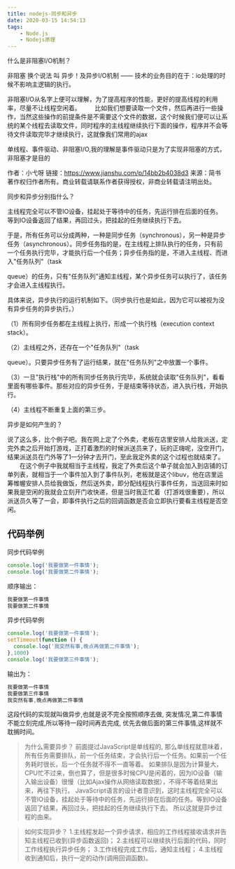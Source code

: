 ```yaml
---
title: nodejs-同步和异步
date: 2020-03-15 14:54:13
tags:
    - Node.js
    - Nodejs原理
---
```



什么是非阻塞I/O机制？

非阻塞 换个说法 叫 异步！及异步I/O机制 —— 技术的业务目的在于：io处理的时候不影响主逻辑的执行。

非阻塞I/O从名字上便可以理解，为了提高程序的性能，更好的提高线程的利用率，尽量不让线程空闲着。
　　比如我们想要读取一个文件，然后再进行一些操作，当然这些操作的前提条件是不需要这个文件的数据，这个时候我们便可以让系统的某个线程去读取文件，同时程序的主线程继续执行下面的操作，程序并不会等待文件读取完毕才继续执行，这就像我们常用的ajax

单线程、事件驱动、非阻塞I/O,我的理解是事件驱动只是为了实现非阻塞的方式，非阻塞才是目的

作者：小弋呀
链接：https://www.jianshu.com/p/14bb2b4038d3
来源：简书
著作权归作者所有。商业转载请联系作者获得授权，非商业转载请注明出处。


同步和异步分别指什么？

主线程完全可以不管IO设备，挂起处于等待中的任务，先运行排在后面的任务。等到IO设备返回了结果，再回过头，把挂起的任务继续执行下去。

于是，所有任务可以分成两种，一种是同步任务（synchronous），另一种是异步任务（asynchronous）。同步任务指的是，在主线程上排队执行的任务，只有前一个任务执行完毕，才能执行后一个任务；异步任务指的是，不进入主线程、而进入"任务队列"（task

queue）的任务，只有"任务队列"通知主线程，某个异步任务可以执行了，该任务才会进入主线程执行。

具体来说，异步执行的运行机制如下。（同步执行也是如此，因为它可以被视为没有异步任务的异步执行。）

（1）所有同步任务都在主线程上执行，形成一个执行栈（execution context stack）。

（2）主线程之外，还存在一个"任务队列"（task

queue）。只要异步任务有了运行结果，就在"任务队列"之中放置一个事件。

（3）一旦"执行栈"中的所有同步任务执行完毕，系统就会读取"任务队列"，看看里面有哪些事件。那些对应的异步任务，于是结束等待状态，进入执行栈，开始执行。

（4）主线程不断重复上面的第三步。


异步是如何产生的？

说了这么多，比个例子吧。我在网上定了个外卖，老板在店里安排人给我派送，定完外卖之后开始打游戏，正打着激烈的时候派送员来了，玩的正嗨呢，没空开门，结果派送员在门外等了1一分钟才去开门，至此我定外卖的这个过程也就结束了。
　　在这个例子中我就相当于主线程，我定了外卖后这个单子就会加入到店铺的订单列表，就相当于一个事件加入到了事件队列，老板就是这个libuv，他在店里运筹帷幄安排人员给我做饭，然后送外卖，即分配线程执行事件任务，当送回来时如果我是空闲的我就会立刻开门收快递，但是当时我正忙着（打游戏很重要），所以派送员久等了一会，即事件执行之后的回调函数是否会立即执行要看主线程是否空闲。

## 代码举例

同步代码举例
```js
console.log('我要做第一件事情');
console.log('我要做第二件事情');
```
顺序输出：
```js
我要做第一件事情
我要做第二件事情
```

异步代码举例
```js
console.log('我要做第一件事情');
setTimeout(function () {
  console.log('我突然有事,晚点再做第二件事情');
},1000)
console.log('我要做第三件事情');
```
输出为：
```js
我要做第一件事情
我要做第三件事情
我突然有事,晚点再做第二件事情
```

这段代码的实现就叫做异步,也就是说不完全按照顺序去做,
突发情况,第二件事情不能立刻完成,所以等待一段时间再去完成,
优先去做后面的第三件事情,这样就不耽搁时间。

>为什么需要异步？
前面提过JavaScript是单线程的,
那么单线程就意味着，所有任务需要排队，前一个任务结束，才会执行后一个任务。如果前一个任务耗时很长，后一个任务就不得不一直等着。
如果排队是因为计算量大，CPU忙不过来，倒也算了，但是很多时候CPU是闲着的，因为IO设备（输入输出设备）很慢（比如Ajax操作从网络读取数据），不得不等着结果出来，再往下执行。
JavaScript语言的设计者意识到，这时主线程完全可以不管IO设备，挂起处于等待中的任务，先运行排在后面的任务。等到IO设备返回了结果，再回过头，把挂起的任务继续执行下去。
所以这就是异步过程的由来。

>如何实现异步？
1.主线程发起一个异步请求，相应的工作线程接收请求并告知主线程已收到(异步函数返回)；
2.主线程可以继续执行后面的代码，同时工作线程执行异步任务；
3.工作线程完成工作后，通知主线程；
4.主线程收到通知后，执行一定的动作(调用回调函数)。
